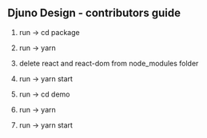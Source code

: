 ## Djuno Design - contributors guide

1. run -> cd package
2. run -> yarn
3. delete react and react-dom from node_modules folder
4. run -> yarn start

5. run -> cd demo
6. run -> yarn
7. run -> yarn start
